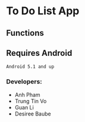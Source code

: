 # To Do List App



## Functions



## Requires Android

`Android 5.1 and up`

### Developers:

- Anh Pham
- Trung Tin Vo
- Guan Li
- Desiree Baube


